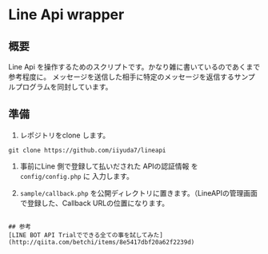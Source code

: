 

# Line Api wrapper

## 概要
Line Api を操作するためのスクリプトです。かなり雑に書いているのであくまで参考程度に。
メッセージを送信した相手に特定のメッセージを返信するサンプルプログラムを同封しています。

## 準備

1. レポジトリをclone します。

`git clone https://github.com/iiyuda7/lineapi`

1. 事前にLine 側で登録して払いだされた APIの認証情報 を `config/config.php` に 入力します。

1. `sample/callback.php` を公開ディレクトリに置きます。（LineAPIの管理画面で登録した、Callback URLの位置になります。

```

## 参考
[LINE BOT API Trialでできる全ての事を試してみた](http://qiita.com/betchi/items/8e5417dbf20a62f2239d)
